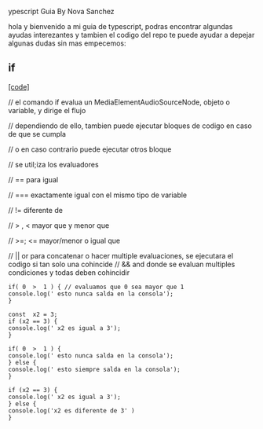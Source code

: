 ypescript Guia By Nova Sanchez


hola y bienvenido a mi guia de typescript, podras encontrar algundas ayudas interezantes y tambien el codigo del repo te puede ayudar a depejar algunas dudas 
 sin mas empecemos:

## if 
[\[code\]](https://github.com/NovaSanchez/Typescript_guide_examples/blob/main/src/ifs.ts)

// el comando if evalua un MediaElementAudioSourceNode, objeto o variable, y dirige el flujo

// dependiendo de ello, tambien puede ejecutar bloques de codigo en caso de que se cumpla

// o en caso contrario puede ejecutar otros bloque

// se util;iza los evaluadores

// == para igual

// === exactamente igual con el mismo tipo de variable

// != diferente de

// > , < mayor que y menor que

// >=; <= mayor/menor o igual que

// || or para concatenar o hacer multiple evaluaciones, se ejecutara el codigo si tan solo una cohincide
// && and donde se evaluan multiples condiciones y todas deben cohincidir


    if( 0  >  1 ) { // evaluamos que 0 sea mayor que 1
    console.log(' esto nunca salda en la consola');
    }

    const  x2 = 3;
    if (x2 == 3) {
    console.log(' x2 es igual a 3');
    }

    if( 0  >  1 ) {
    console.log(' esto nunca salda en la consola');
    } else {
    console.log(' esto siempre salda en la consola');
    }
    
    if (x2 == 3) {
    console.log(' x2 es igual a 3');
    } else {
    console.log('x2 es diferente de 3' )
    }